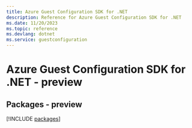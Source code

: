 ```yaml
---
title: Azure Guest Configuration SDK for .NET
description: Reference for Azure Guest Configuration SDK for .NET
ms.date: 11/20/2023
ms.topic: reference
ms.devlang: dotnet
ms.service: guestconfiguration
---
```

# Azure Guest Configuration SDK for .NET - preview
## Packages - preview
[!INCLUDE [packages](guest-configuration-index.md)]
